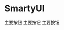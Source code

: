 # SmartyUI

<div>
 <SButton color="black">主要按钮</SButton>
 <SButton color="gray">主要按钮</SButton>
 <SButton color="red">主要按钮</SButton>
</div>
